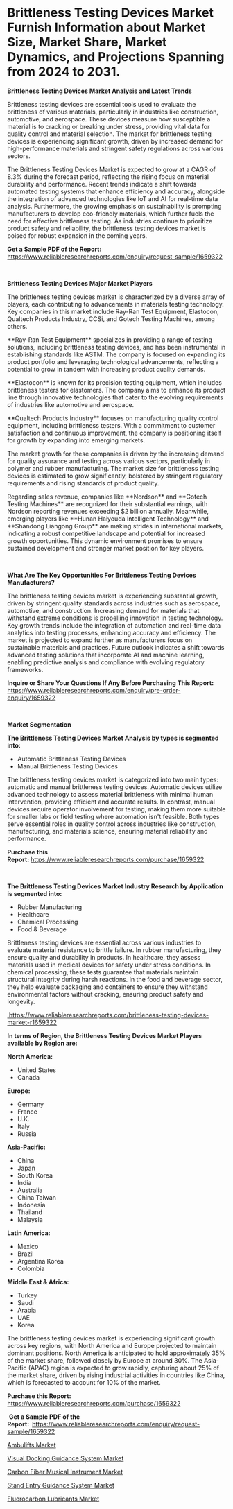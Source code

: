 <p><h1>Brittleness Testing Devices Market Furnish Information about Market Size, Market Share, Market Dynamics, and Projections Spanning from 2024 to 2031.</h1></p><p><strong>Brittleness Testing Devices Market Analysis and Latest Trends</strong></p>
<p><p>Brittleness testing devices are essential tools used to evaluate the brittleness of various materials, particularly in industries like construction, automotive, and aerospace. These devices measure how susceptible a material is to cracking or breaking under stress, providing vital data for quality control and material selection. The market for brittleness testing devices is experiencing significant growth, driven by increased demand for high-performance materials and stringent safety regulations across various sectors.</p><p>The Brittleness Testing Devices Market is expected to grow at a CAGR of 8.3% during the forecast period, reflecting the rising focus on material durability and performance. Recent trends indicate a shift towards automated testing systems that enhance efficiency and accuracy, alongside the integration of advanced technologies like IoT and AI for real-time data analysis. Furthermore, the growing emphasis on sustainability is prompting manufacturers to develop eco-friendly materials, which further fuels the need for effective brittleness testing. As industries continue to prioritize product safety and reliability, the brittleness testing devices market is poised for robust expansion in the coming years.</p></p>
<p><strong>Get a Sample PDF of the Report:&nbsp;</strong> <a href="https://www.reliableresearchreports.com/enquiry/request-sample/1659322?utm_campaign=115&utm_medium=2&utm_source=Github&utm_content=ia&utm_term=09122024&utm_id=brittleness-testing-devices">https://www.reliableresearchreports.com/enquiry/request-sample/1659322</a></p>
<p>&nbsp;</p>
<p><strong>Brittleness Testing Devices Major Market Players</strong></p>
<p><p>The brittleness testing devices market is characterized by a diverse array of players, each contributing to advancements in materials testing technology. Key companies in this market include Ray-Ran Test Equipment, Elastocon, Qualtech Products Industry, CCSi, and Gotech Testing Machines, among others.</p><p>**Ray-Ran Test Equipment** specializes in providing a range of testing solutions, including brittleness testing devices, and has been instrumental in establishing standards like ASTM. The company is focused on expanding its product portfolio and leveraging technological advancements, reflecting a potential to grow in tandem with increasing product quality demands.</p><p>**Elastocon** is known for its precision testing equipment, which includes brittleness testers for elastomers. The company aims to enhance its product line through innovative technologies that cater to the evolving requirements of industries like automotive and aerospace.</p><p>**Qualtech Products Industry** focuses on manufacturing quality control equipment, including brittleness testers. With a commitment to customer satisfaction and continuous improvement, the company is positioning itself for growth by expanding into emerging markets.</p><p>The market growth for these companies is driven by the increasing demand for quality assurance and testing across various sectors, particularly in polymer and rubber manufacturing. The market size for brittleness testing devices is estimated to grow significantly, bolstered by stringent regulatory requirements and rising standards of product quality.</p><p>Regarding sales revenue, companies like **Nordson** and **Gotech Testing Machines** are recognized for their substantial earnings, with Nordson reporting revenues exceeding $2 billion annually. Meanwhile, emerging players like **Hunan Haiyouda Intelligent Technology** and **Shandong Liangong Group** are making strides in international markets, indicating a robust competitive landscape and potential for increased growth opportunities. This dynamic environment promises to ensure sustained development and stronger market position for key players.</p></p>
<p>&nbsp;</p>
<p><strong>What Are The Key Opportunities For Brittleness Testing Devices Manufacturers?</strong></p>
<p><p>The brittleness testing devices market is experiencing substantial growth, driven by stringent quality standards across industries such as aerospace, automotive, and construction. Increasing demand for materials that withstand extreme conditions is propelling innovation in testing technology. Key growth trends include the integration of automation and real-time data analytics into testing processes, enhancing accuracy and efficiency. The market is projected to expand further as manufacturers focus on sustainable materials and practices. Future outlook indicates a shift towards advanced testing solutions that incorporate AI and machine learning, enabling predictive analysis and compliance with evolving regulatory frameworks.</p></p>
<p><strong>Inquire or Share Your Questions If Any Before Purchasing This Report:</strong> <a href="https://www.reliableresearchreports.com/enquiry/pre-order-enquiry/1659322?utm_campaign=115&utm_medium=2&utm_source=Github&utm_content=ia&utm_term=09122024&utm_id=brittleness-testing-devices">https://www.reliableresearchreports.com/enquiry/pre-order-enquiry/1659322</a></p>
<p>&nbsp;</p>
<p><strong>Market Segmentation</strong></p>
<p><strong>The Brittleness Testing Devices Market Analysis by types is segmented into:</strong></p>
<p><ul><li>Automatic Brittleness Testing Devices</li><li>Manual Brittleness Testing Devices</li></ul></p>
<p><p>The brittleness testing devices market is categorized into two main types: automatic and manual brittleness testing devices. Automatic devices utilize advanced technology to assess material brittleness with minimal human intervention, providing efficient and accurate results. In contrast, manual devices require operator involvement for testing, making them more suitable for smaller labs or field testing where automation isn't feasible. Both types serve essential roles in quality control across industries like construction, manufacturing, and materials science, ensuring material reliability and performance.</p></p>
<p><strong>Purchase this Report:&nbsp;</strong><a href="https://www.reliableresearchreports.com/purchase/1659322?utm_campaign=115&utm_medium=2&utm_source=Github&utm_content=ia&utm_term=09122024&utm_id=brittleness-testing-devices">https://www.reliableresearchreports.com/purchase/1659322</a></p>
<p>&nbsp;</p>
<p><strong>The Brittleness Testing Devices Market Industry Research by Application is segmented into:</strong></p>
<p><ul><li>Rubber Manufacturing</li><li>Healthcare</li><li>Chemical Processing</li><li>Food & Beverage</li></ul></p>
<p><p>Brittleness testing devices are essential across various industries to evaluate material resistance to brittle failure. In rubber manufacturing, they ensure quality and durability in products. In healthcare, they assess materials used in medical devices for safety under stress conditions. In chemical processing, these tests guarantee that materials maintain structural integrity during harsh reactions. In the food and beverage sector, they help evaluate packaging and containers to ensure they withstand environmental factors without cracking, ensuring product safety and longevity.</p></p>
<p><a href="https://www.reliableresearchreports.com/brittleness-testing-devices-market-r1659322?utm_campaign=115&utm_medium=2&utm_source=Github&utm_content=ia&utm_term=09122024&utm_id=brittleness-testing-devices">&nbsp;https://www.reliableresearchreports.com/brittleness-testing-devices-market-r1659322</a></p>
<p><strong>In terms of Region, the Brittleness Testing Devices Market Players available by Region are:</strong></p>
<p>
    <p> <strong> North America: </strong>
        <ul>
            <li>United States</li>
            <li>Canada</li>
        </ul>
        </p> 
    <p> <strong> Europe: </strong>
        <ul>
            <li>Germany</li>
            <li>France</li>
            <li>U.K.</li>
            <li>Italy</li>
            <li>Russia</li>
        </ul>
        </p> 
    <p> <strong> Asia-Pacific: </strong>
        <ul>
            <li>China</li>
            <li>Japan</li>
            <li>South Korea</li>
            <li>India</li>
            <li>Australia</li>
            <li>China Taiwan</li>
            <li>Indonesia</li>
            <li>Thailand</li>
            <li>Malaysia</li>
        </ul>
        </p> 
    <p> <strong> Latin America: </strong>
        <ul>
            <li>Mexico</li>
            <li>Brazil</li>
            <li>Argentina Korea</li>
            <li>Colombia</li>
        </ul>
        </p> 
    <p> <strong> Middle East & Africa: </strong>
        <ul>
            <li>Turkey</li>
            <li>Saudi</li>
            <li>Arabia</li>
            <li>UAE</li>
            <li>Korea</li>
        </ul>
    </p>
    </p>
<p><p>The brittleness testing devices market is experiencing significant growth across key regions, with North America and Europe projected to maintain dominant positions. North America is anticipated to hold approximately 35% of the market share, followed closely by Europe at around 30%. The Asia-Pacific (APAC) region is expected to grow rapidly, capturing about 25% of the market share, driven by rising industrial activities in countries like China, which is forecasted to account for 10% of the market.</p></p>
<p><strong>Purchase this Report: </strong><a href="https://www.reliableresearchreports.com/purchase/1659322?utm_campaign=115&utm_medium=2&utm_source=Github&utm_content=ia&utm_term=09122024&utm_id=brittleness-testing-devices">https://www.reliableresearchreports.com/purchase/1659322</a></p>
<p>&nbsp;<strong>Get a Sample PDF of the Report:&nbsp;&nbsp;</strong><a href="https://www.reliableresearchreports.com/enquiry/request-sample/1659322?utm_campaign=115&utm_medium=2&utm_source=Github&utm_content=ia&utm_term=09122024&utm_id=brittleness-testing-devices">https://www.reliableresearchreports.com/enquiry/request-sample/1659322</a></p>
<p><strong></strong></p>
<p><p><a href="https://www.linkedin.com/pulse/growth-projections-ambulifts-market-in-depth-size-scope-esece?utm_campaign=115&utm_medium=2&utm_source=Github&utm_content=ia&utm_term=09122024&utm_id=brittleness-testing-devices">Ambulifts Market</a></p><p><a href="https://www.linkedin.com/pulse/comprehensive-analysis-visual-docking-guidance-system-market-frgbe?utm_campaign=115&utm_medium=2&utm_source=Github&utm_content=ia&utm_term=09122024&utm_id=brittleness-testing-devices">Visual Docking Guidance System Market</a></p><p><a href="https://github.com/gerdabatiskzv9/Market-Research-Report-List-1/blob/main/carbon-fiber-musical-instrument-market.md?utm_campaign=115&utm_medium=2&utm_source=Github&utm_content=ia&utm_term=09122024&utm_id=brittleness-testing-devices">Carbon Fiber Musical Instrument Market</a></p><p><a href="https://www.linkedin.com/pulse/stand-entry-guidance-system-market-size-expand-cagr-76-d42ee?utm_campaign=115&utm_medium=2&utm_source=Github&utm_content=ia&utm_term=09122024&utm_id=brittleness-testing-devices">Stand Entry Guidance System Market</a></p><p><a href="https://github.com/JakirUddin651/Market-Research-Report-List-1/blob/main/fluorocarbon-lubricants-market.md?utm_campaign=115&utm_medium=2&utm_source=Github&utm_content=ia&utm_term=09122024&utm_id=brittleness-testing-devices">Fluorocarbon Lubricants Market</a></p></p>